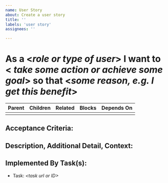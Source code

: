 ```yaml
---
name: User Story
about: Create a user story
title: ''
labels: 'user story'
assignees: ''

---
```


As a \<*role or type of user*\> I want to \< *take some action or achieve some goal*\> so that \<*some reason, e.g. I get this benefit*\>
=======================================================================

| **Parent** | **Children** | **Related** | **Blocks** | **Depends On** |
|------------|--------------|-------------|------------|----------------|
|            |              |             |            |                |


Acceptance Criteria:
--------------------


Description, Additional Detail, Context:
---------------------------------------


Implemented By Task(s): 
-----------------------
- Task: *\<task url or ID\>*


<!--
	- ID: Issues ID assigned by Github
	- Owner (Author): Use the Assignee
		- Note: There should be only 1 owner of a story
	- Complexity: Use the Github Issue Weight
		- Filled in by development team
-->
